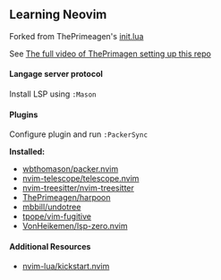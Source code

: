 ## Learning Neovim

Forked from ThePrimeagen's [init.lua](https://github.com/ThePrimeagen/init.lua)

See [The full video of ThePrimagen setting up this repo](https://www.youtube.com/watch?v=w7i4amO_zaE)

#### Langage server protocol
Install LSP using `:Mason`

#### Plugins
Configure plugin and run `:PackerSync`

**Installed:**
* [wbthomason/packer.nvim](https://github.com/wbthomason/packer.nvim)
* [nvim-telescope/telescope.nvim](https://github.com/nvim-telescope/telescope.nvim)
* [nvim-treesitter/nvim-treesitter](https://github.com/nvim-treesitter/nvim-treesitter)
* [ThePrimeagen/harpoon](https://github.com/ThePrimeagen/harpoon)
* [mbbill/undotree](https://github.com/mbbill/undotree)
* [tpope/vim-fugitive](https://github.com/tpope/vim-fugitive)
* [VonHeikemen/lsp-zero.nvim](https://github.com/VonHeikemen/lsp-zero.nvim)


#### Additional Resources
* [nvim-lua/kickstart.nvim](https://github.com/nvim-lua/kickstart.nvim)
